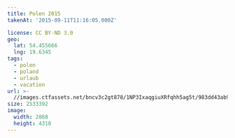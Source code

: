 ```yaml
---
title: Polen 2015
takenAt: '2015-09-11T11:16:05.000Z'

license: CC BY-ND 3.0
geo:
  lat: 54.455666
  lng: 19.6345
tags:
  - polen
  - poland
  - urlaub
  - vacation
url: >-
  //images.ctfassets.net/bncv3c2gt878/1NP3IxaqgiuXRfqhh5ag5t/983dd43ab9759ce308142f9624da4764/polen-2015_25862690191_o
size: 2533392
image:
  width: 2868
  height: 4310
---
```

